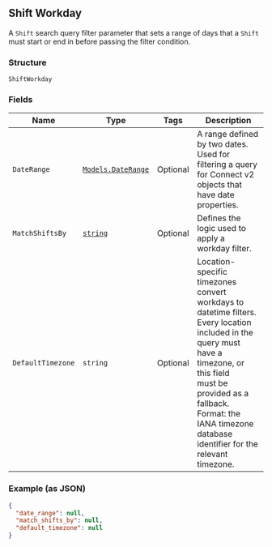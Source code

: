 ## Shift Workday

A `Shift` search query filter parameter that sets a range of days that 
a `Shift` must start or end in before passing the filter condition.

### Structure

`ShiftWorkday`

### Fields

| Name | Type | Tags | Description |
|  --- | --- | --- | --- |
| `DateRange` | [`Models.DateRange`](/doc/models/date-range.md) | Optional | A range defined by two dates. Used for filtering a query for Connect v2 <br>objects that have date properties. |
| `MatchShiftsBy` | [`string`](/doc/models/shift-workday-matcher.md) | Optional | Defines the logic used to apply a workday filter. |
| `DefaultTimezone` | `string` | Optional | Location-specific timezones convert workdays to datetime filters.<br>Every location included in the query must have a timezone, or this field<br>must be provided as a fallback. Format: the IANA timezone database<br>identifier for the relevant timezone. |

### Example (as JSON)

```json
{
  "date_range": null,
  "match_shifts_by": null,
  "default_timezone": null
}
```

